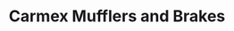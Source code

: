 ---
title: "Carmex Mufflers and Brakes"
url: /chicago/carmex-mufflers-and-brakes/
shop: Autowerkstatt
---